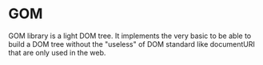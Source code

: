 # GOM
GOM library is a light DOM tree. It implements the very basic to be able to build a DOM tree without the "useless" of DOM standard like documentURI that are only used in the web.
